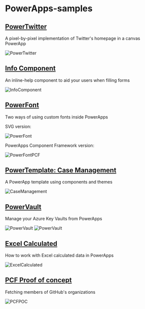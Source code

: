 # PowerApps-samples


## [PowerTwitter](https://github.com/Eickhel/PowerApps-samples/tree/master/PowerTwitter)
A pixel-by-pixel implementation of Twitter's homepage in a canvas PowerApp

![PowerTwitter](/PowerTwitter/images/PowerTwitterCDS.png)

## [Info Component](https://github.com/Eickhel/PowerApps-samples/tree/master/InfoComponent)
An inline-help component to aid your users when filling forms

![InfoComponent](/InfoComponent/images/InfoComponent.png)

## [PowerFont](https://github.com/Eickhel/PowerApps-samples/tree/master/PowerFont)
Two ways of using custom fonts inside PowerApps

SVG version:

![PowerFont](/PowerFont/Canvas/images/PowerFont.png)

PowerApps Component Framework version:

![PowerFontPCF](/PowerFont/PCF/images/PowerFontPCF.gif)

## [PowerTemplate: Case Management](https://github.com/Eickhel/PowerApps-samples/tree/master/PowerTemplates)
A PowerApp template using components and themes

![CaseManagement](/PowerTemplates/images/CaseManagement.png)

## [PowerVault](https://github.com/Eickhel/PowerApps-samples/tree/master/PowerVault)
Manage your Azure Key Vaults from PowerApps

![PowerVault](/PowerVault/images/PowerVault.png)
![PowerVault](/PowerVault/images/PowerVaultAbout.png)

## [Excel Calculated](https://github.com/Eickhel/PowerApps-samples/tree/master/ExcelCalculated)
How to work with Excel calculated data in PowerApps

![ExcelCalculated](/ExcelCalculated/images/ExcelCalculated.png)

## [PCF Proof of concept](https://github.com/Eickhel/PowerApps-samples/tree/master/ExcelCalculated)
Fetching members of GitHub's organizations

![PCFPOC](/PCF%20POC/images/GitHubPCF.png)
